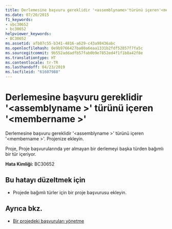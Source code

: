 ```yaml
---
title: Derlemesine başvuru gereklidir '<assemblyname>'türünü içeren'<membername>'
ms.date: 07/20/2015
f1_keywords:
- vbc30652
- bc30652
helpviewer_keywords:
- BC30652
ms.assetid: afb07c55-b341-4816-a629-c43a98436abc
ms.openlocfilehash: 0e9b9766427ba80a6eaa1331b2fdf52857f7fa5c
ms.sourcegitcommit: 9b552addadfb57fab0b9e7852ed4f1f1b8a42f8e
ms.translationtype: HT
ms.contentlocale: tr-TR
ms.lasthandoff: 04/23/2019
ms.locfileid: "61607988"
---
```

# <a name="reference-required-to-assembly-assemblyname-containing-the-type-membername"></a>Derlemesine başvuru gereklidir '\<assemblyname >' türünü içeren '\<membername >'
Derlemesine başvuru gereklidir '\<assemblyname >' türünü içeren '\<membername >'. Projenize ekleyin.  
  
 Proje, Proje başvurularında yer almayan bir derlemeyi başka türden bağımlı bir tür içeriyor.  
  
 **Hata Kimliği:** BC30652  
  
## <a name="to-correct-this-error"></a>Bu hatayı düzeltmek için  
  
- Projede bağımlı türler için bir proje başvurusu ekleyin.  
  
## <a name="see-also"></a>Ayrıca bkz.

- [Bir projedeki başvuruları yönetme](/visualstudio/ide/managing-references-in-a-project)
